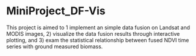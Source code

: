 # MiniProject_DF-Vis
This project is aimed to 1 implement an simple data fusion on Landsat and MODIS images, 2) visualize the data fusion results through interactive plotting, and 3) exam the statistical relationship between fused NDVI time series with ground measured biomass.
